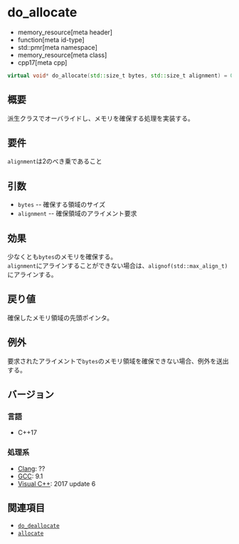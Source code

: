 # do_allocate
* memory_resource[meta header]
* function[meta id-type]
* std::pmr[meta namespace]
* memory_resource[meta class]
* cpp17[meta cpp]

```cpp
virtual void* do_allocate(std::size_t bytes, std::size_t alignment) = 0;
```

## 概要
派生クラスでオーバライドし、メモリを確保する処理を実装する。

## 要件
`alignment`は2のべき乗であること

## 引数

- `bytes` -- 確保する領域のサイズ
- `alignment` -- 確保領域のアライメント要求

## 効果
少なくとも`bytes`のメモリを確保する。  
`alignment`にアラインすることができない場合は、`alignof(std::max_align_t)`にアラインする。

## 戻り値
確保したメモリ領域の先頭ポインタ。

## 例外
要求されたアライメントで`bytes`のメモリ領域を確保できない場合、例外を送出する。

## バージョン
### 言語
- C++17

### 処理系
- [Clang](/implementation.md#clang): ??
- [GCC](/implementation.md#gcc): 9.1
- [Visual C++](/implementation.md#visual_cpp): 2017 update 6

## 関連項目
- [`do_deallocate`](do_deallocate.md)
- [`allocate`](allocate.md)
